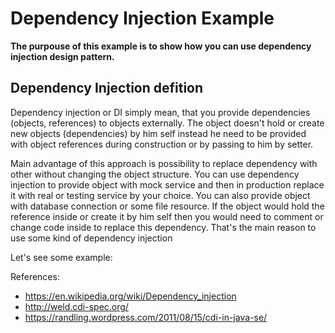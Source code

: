 # Dependency Injection Example

__The purpouse of this example is to show how you can use dependency injection design pattern.__

## Dependency Injection defition

Dependency injection or DI simply mean, that you provide dependencies (objects, references) to objects externally. The object doesn't hold or create new objects (dependencies) by him self instead he need to be provided with object references during construction or by passing to him by setter.

Main advantage of this approach is possibility to replace dependency with other without changing the object structure. You can use dependency injection to provide object with mock service and then in production replace it with real or testing service by your choice. You can also provide object with database connection or some file resource. If the object would hold the reference inside or create it by him self then you would need to comment or change code inside to replace this dependency. That's the main reason to use some kind of dependency injection

Let's see some example:




References:

* https://en.wikipedia.org/wiki/Dependency_injection
* http://weld.cdi-spec.org/
* https://randling.wordpress.com/2011/08/15/cdi-in-java-se/


